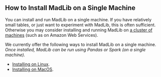 ## How to Install MadLib on a Single Machine

You can install and run MadLib on a single machine. If you have relatively small tables, or just want to experiment with MadLib, this is often sufficient. Otherwise you may consider installing and running MadLib on [a cluster of machines](./install-cloud-based-cluster.md) (such as on Amazon Web Services). 

We currently offer the following ways to install MadLib on a single machine. *Once installed, MadLib can be run using Pandas or Spark (on a single machine).* 
* [Installing on Linux](./install-linux-single-machine.md). 
* [Installing on MacOS](./install-macOS-single-machine.md).


